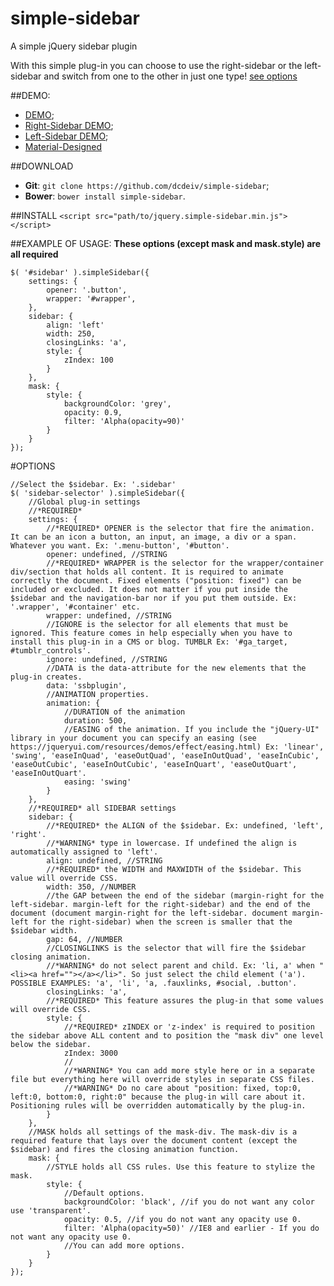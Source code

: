 simple-sidebar
==============

A simple jQuery sidebar plugin

With this simple plug-in you can choose to use the right-sidebar or the left-sidebar and switch from one to the other in just one type! [see options](#options)

##DEMO:
* [DEMO](http://dcdeiv.github.io/simple-sidebar);
* [Right-Sidebar DEMO](http://dcdeiv.github.io/simple-sidebar/demo-right/index.html);
* [Left-Sidebar DEMO](http://dcdeiv.github.io/simple-sidebar/demo-left/index.html);
* [Material-Designed](http://materialdesigned.tumblr.com/)

##DOWNLOAD
* **Git**: `git clone https://github.com/dcdeiv/simple-sidebar`;
* **Bower**: `bower install simple-sidebar`.

##INSTALL
`<script src="path/to/jquery.simple-sidebar.min.js"></script>`

##EXAMPLE OF USAGE:
**These options (except mask and mask.style) are all required**

	$( '#sidebar' ).simpleSidebar({
		settings: {
			opener: '.button',
			wrapper: '#wrapper',
		},
		sidebar: {
			align: 'left'
			width: 250,
			closingLinks: 'a',
			style: {
				zIndex: 100
			}
		},
		mask: {
			style: {
				backgroundColor: 'grey',
				opacity: 0.9,
				filter: 'Alpha(opacity=90)'
			}
		}
	});

#OPTIONS

	//Select the $sidebar. Ex: '.sidebar'
	$( 'sidebar-selector' ).simpleSidebar({
		//Global plug-in settings
		//*REQUIRED*
		settings: {
			//*REQUIRED* OPENER is the selector that fire the animation. It can be an icon a button, an input, an image, a div or a span. Whatever you want. Ex: '.menu-button', '#button'.
			opener: undefined, //STRING
			//*REQUIRED* WRAPPER is the selector for the wrapper/container div/section that holds all content. It is required to animate correctly the document. Fixed elements ("position: fixed") can be included or excluded. It does not matter if you put inside the $sidebar and the navigation-bar nor if you put them outside. Ex: '.wrapper', '#container' etc.
			wrapper: undefined, //STRING
			//IGNORE is the selector for all elements that must be ignored. This feature comes in help especially when you have to install this plug-in in a CMS or blog. TUMBLR Ex: '#ga_target, #tumblr_controls'.
			ignore: undefined, //STRING
			//DATA is the data-attribute for the new elements that the plug-in creates.
			data: 'ssbplugin',
			//ANIMATION properties.
			animation: {
				//DURATION of the animation
				duration: 500,
				//EASING of the animation. If you include the "jQuery-UI" library in your document you can specify an easing (see https://jqueryui.com/resources/demos/effect/easing.html) Ex: 'linear', 'swing', 'easeInQuad', 'easeOutQuad', 'easeInOutQuad', 'easeInCubic', 'easeOutCubic', 'easeInOutCubic', 'easeInQuart', 'easeOutQuart', 'easeInOutQuart'.
				easing: 'swing'
			}
		},
		//*REQUIRED* all SIDEBAR settings
		sidebar: {
			//*REQUIRED* the ALIGN of the $sidebar. Ex: undefined, 'left', 'right'.
			//*WARNING* type in lowercase. If undefined the align is automatically assigned to 'left'.
			align: undefined, //STRING
			//*REQUIRED* the WIDTH and MAXWIDTH of the $sidebar. This value will override CSS.
			width: 350, //NUMBER
			//the GAP between the end of the sidebar (margin-right for the left-sidebar. margin-left for the right-sidebar) and the end of the document (document margin-right for the left-sidebar. document margin-left for the right-sidebar) when the screen is smaller that the $sidebar width.
			gap: 64, //NUMBER
			//CLOSINGLINKS is the selector that will fire the $sidebar closing animation.
			//*WARNING* do not select parent and child. Ex: 'li, a' when "<li><a href=""></a></li>". So just select the child element ('a'). POSSIBLE EXAMPLES: 'a', 'li', 'a, .fauxlinks, #social, .button'.
			closingLinks: 'a',
			//*REQUIRED* This feature assures the plug-in that some values will override CSS.
			style: {
				//*REQUIRED* zINDEX or 'z-index' is required to position the sidebar above ALL content and to position the "mask div" one level below the sidebar.
				zIndex: 3000
				//
				//*WARNING* You can add more style here or in a separate file but everything here will override styles in separate CSS files.
				//*WARNING* Do no care about "position: fixed, top:0, left:0, bottom:0, right:0" because the plug-in will care about it. Positioning rules will be overridden automatically by the plug-in.
			}
		},
		//MASK holds all settings of the mask-div. The mask-div is a required feature that lays over the document content (except the $sidebar) and fires the closing animation function.
		mask: {
			//STYLE holds all CSS rules. Use this feature to stylize the mask.
			style: {
				//Default options.
				backgroundColor: 'black', //if you do not want any color use 'transparent'.
				opacity: 0.5, //if you do not want any opacity use 0.
				filter: 'Alpha(opacity=50)' //IE8 and earlier - If you do not want any opacity use 0.
				//You can add more options.
			}
		}
	});
